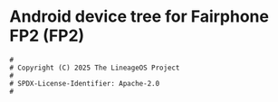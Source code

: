 # Android device tree for Fairphone FP2 (FP2)

```
#
# Copyright (C) 2025 The LineageOS Project
#
# SPDX-License-Identifier: Apache-2.0
#
```
